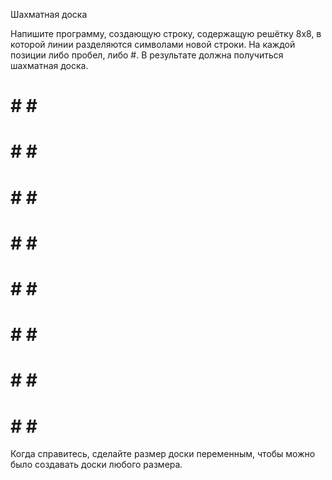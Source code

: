 Шахматная доска

Напишите программу, создающую строку, содержащую решётку 8х8, в
которой линии разделяются символами новой строки. На каждой позиции
либо пробел, либо #. В результате должна получиться шахматная доска.
# # # #
 # # # #
# # # #
 # # # #
# # # #
 # # # #
# # # #
 # # # #
Когда справитесь, сделайте размер доски переменным, чтобы можно было
создавать доски любого размера.

